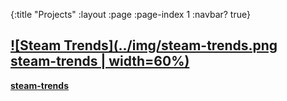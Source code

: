 {:title "Projects"
 :layout :page
 :page-index 1
 :navbar? true}

[![Steam Trends](../img/steam-trends.png steam-trends | width=60%)](steam-trends)
----------
[**steam-trends**](steam-trends)
